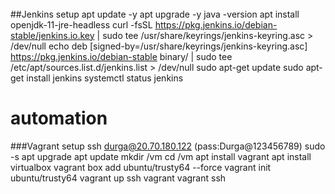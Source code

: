 

######
##Jenkins setup 
 apt update -y
 apt upgrade -y
 java -version
 apt install openjdk-11-jre-headless 
 curl -fsSL https://pkg.jenkins.io/debian-stable/jenkins.io.key | sudo tee   /usr/share/keyrings/jenkins-keyring.asc > /dev/null
 echo deb [signed-by=/usr/share/keyrings/jenkins-keyring.asc]   https://pkg.jenkins.io/debian-stable binary/ | sudo tee /etc/apt/sources.list.d/jenkins.list > /dev/null
 sudo apt-get update
 sudo apt-get install jenkins
 systemctl status jenkins
   
   
   
   # automation
###Vagrant setup
ssh durga@20.70.180.122 (pass:Durga@123456789) 
sudo -s
apt upgrade
apt update
mkdir /vm
cd /vm
apt install vagrant
apt install virtualbox 
vagrant box add ubuntu/trusty64  --force
vagrant init  ubuntu/trusty64 
vagrant up
ssh vagrant
vagrant ssh 



